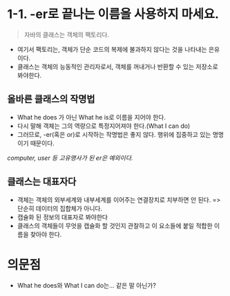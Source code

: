 # 1-1. -er로 끝나는 이름을 사용하지 마세요.
> 자바의 클래스는 객체의 팩토리다. 

- 여기서 팩토리는, 객체가 단순 코드의 복제에 불과하지 않다는 것을 나타내는 은유이다. 
- 클래스는 객체의 능동적인 관리자로서, 객체를 꺼내거나 반환할 수 있는 저장소로 봐야한다.

## 올바른 클래스의 작명법
- What he does 가 아닌 What he is로 이름을 지어야 한다.
- 다시 말해 객체는 그의 역량으로 특정지어져야 한다.(What I can do)
- 그러므로, -er(혹은 or)로 시작하는 작명법은 좋지 않다. 행위에 집중하고 있는 명명이기 때문이다.

*computer, user 등 고유명사가 된 er은 예외이다.*

## 클래스는 대표자다
- 객체는 객체의 외부세계와 내부세계를 이어주는 연결장치로 치부하면 안 된다. => 단순히 데이터의 집합체가 아니다.
- 캡슐화 된 정보의 대표자로 봐야한다
- 클래스의 객체들이 무엇을 캡슐화 할 것인지 관찰하고 이 요소들에 붙일 적합한 이름을 찾아야 한다.


# 의문점
- What he does와 What I can do는... 같은 말 아닌가? 
